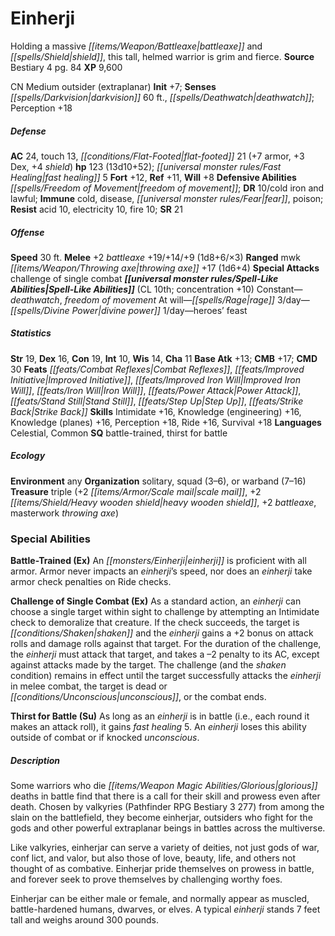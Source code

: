 ﻿---
cssclass: [monsters]
title1: Einherji
desc_short: Holding a massive battleaxe and shield, this tall, helmed warrior is grim
  and fierce.
title2: Einherji
CR: 10
sources:
- name: Bestiary 4
  page: 84
  link: http://paizo.com/products/btpy91ds?Pathfinder-Roleplaying-Game-Bestiary-4
XP: 9600
alignment: CN
size: Medium
type: outsider
subtypes:
- extraplanar
initiative:
  bonus: 7
senses:
  darkvision: 60
  deathwatch: true
AC:
  AC: 24
  touch: 13
  flat_footed: 21
  components:
    armor: 7
    dex: 3
    shield: 4
HP:
  HP: 123
  long: 13d10+52
  fast_healing: 5
saves:
  fort: 12
  ref: 11
  will: 8
defensive_abilities:
- freedom of movement
DR:
- amount: 10
  weakness: cold iron and lawful
immunities:
- cold
- disease
- fear
- poison
resistances:
  acid: 10
  electricity: 10
  fire: 10
SR: 21
speeds:
  base: 30
attacks:
  melee:
  - - text: +2 battleaxe +19/+14/+9 (1d8+6/×3)
      entries:
      - - damage: 1d8+6
          crit_multiplier: 3
      attack: +2 battleaxe
      bonus:
      - 19
      - 14
      - 9
  ranged:
  - - text: mwk throwing axe +17 (1d6+4)
      entries:
      - - damage: 1d6+4
      attack: mwk throwing axe
      bonus:
      - 17
  special:
  - challenge of single combat
spell_like_abilities:
  entries:
  - name: deathwatch
    source: default
    freq: Constant
  - name: freedom of movement
    source: default
    freq: Constant
  - name: rage
    source: default
    freq: At will
  - name: divine power
    source: default
    freq: 3/day
  - name: heroes' feast
    source: default
    freq: 1/day
  sources:
  - name: default
    CL: 10
    concentration: 10
ability_scores:
  STR: 19
  DEX: 16
  CON: 19
  INT: 10
  WIS: 14
  CHA: 11
BAB: 13
CMB: 17
CMD: 30
feats:
- name: Combat Reflexes
- name: Improved Initiative
- is_bonus: true
  name: Improved Iron Will
- name: Iron Will
- name: Power Attack
- name: Stand Still
- name: Step Up
- name: Strike Back
skills:
  Intimidate: 16
  Knowledge (engineering): 16
  Knowledge (planes): 16
  Perception: 18
  Ride: 16
  Survival: 18
languages:
- Celestial
- Common
special_qualities:
- battle-trained
- thirst for battle
ecology:
  environment: any
  organization: solitary, squad (3-6), or warband (7-16)
  treasure_type: triple
  treasure:
  - +2 scale mail
  - +2 heavy wooden shield
  - +2 battleaxe
  - masterwork throwing axe
special_abilities:
  Battle-Trained (Ex): An einherji is proficient with all armor. Armor never impacts
    an einherji's speed, nor does an einherji take armor check penalties on Ride checks.
  Challenge of Single Combat (Ex): As a standard action, an einherji can choose a
    single target within sight to challenge by attempting an Intimidate check to demoralize
    that creature. If the check succeeds, the target is shaken and the einherji gains
    a +2 bonus on attack rolls and damage rolls against that target. For the duration
    of the challenge, the einherji must attack that target, and takes a -2 penalty
    to its AC, except against attacks made by the target. The challenge (and the shaken
    condition) remains in effect until the target successfully attacks the einherji
    in melee combat, the target is dead or unconscious, or the combat ends.
  Thirst for Battle (Su): As long as an einherji is in battle (i.e., each round it
    makes an attack roll), it gains fast healing 5. An einherji loses this ability
    outside of combat or if knocked unconscious.
desc_long: |-
  Some warriors who die glorious deaths in battle find that there is a call for their skill and prowess even after death. Chosen by valkyries (Pathfinder RPG Bestiary 3 277) from among the slain on the battlefield, they become einherjar, outsiders who fight for the gods and other powerful extraplanar beings in battles across the multiverse.

  Like valkyries, einherjar can serve a variety of deities, not just gods of war, conf lict, and valor, but also those of love, beauty, life, and others not thought of as combative. Einherjar pride themselves on prowess in battle, and forever seek to prove themselves by challenging worthy foes.

  Einherjar can be either male or female, and normally appear as muscled, battle-hardened humans, dwarves, or elves. A typical einherji stands 7 feet tall and weighs around 300 pounds.

---

# Einherji
Holding a massive _[[items/Weapon/Battleaxe|battleaxe]]_ and _[[spells/Shield|shield]]_, this tall, helmed warrior is grim and fierce.
**Source** Bestiary 4 pg. 84
**XP** 9,600

CN Medium outsider (extraplanar)
**Init** +7; **Senses** _[[spells/Darkvision|darkvision]]_ 60 ft., _[[spells/Deathwatch|deathwatch]]_; Perception +18

##### Defense

**AC** 24, touch 13, _[[conditions/Flat-Footed|flat-footed]]_ 21 (+7 armor, +3 Dex, +4 _shield_)
**hp** 123 (13d10+52); _[[universal monster rules/Fast Healing|fast healing]]_ 5
**Fort** +12, **Ref** +11, **Will** +8
**Defensive Abilities** _[[spells/Freedom of Movement|freedom of movement]]_; **DR** 10/cold iron and lawful; **Immune** cold, disease, _[[universal monster rules/Fear|fear]]_, poison; **Resist** acid 10, electricity 10, fire 10; **SR** 21

##### Offense
**Speed** 30 ft.
**Melee** +2 _battleaxe_ +19/+14/+9 (1d8+6/×3)
**Ranged** mwk _[[items/Weapon/Throwing axe|throwing axe]]_ +17 (1d6+4)
**Special Attacks** challenge of single combat
**_[[universal monster rules/Spell-Like Abilities|Spell-Like Abilities]]_** (CL 10th; concentration +10)
Constant—_deathwatch_, _freedom of movement_
At will—_[[spells/Rage|rage]]_
3/day—_[[spells/Divine Power|divine power]]_
1/day—heroes’ feast

##### Statistics
**Str** 19, **Dex** 16, **Con** 19, **Int** 10, **Wis** 14, **Cha** 11
**Base Atk** +13; **CMB** +17; **CMD** 30
**Feats** _[[feats/Combat Reflexes|Combat Reflexes]]_, _[[feats/Improved Initiative|Improved Initiative]]_, _[[feats/Improved Iron Will|Improved Iron Will]]_, _[[feats/Iron Will|Iron Will]]_, _[[feats/Power Attack|Power Attack]]_, _[[feats/Stand Still|Stand Still]]_, _[[feats/Step Up|Step Up]]_, _[[feats/Strike Back|Strike Back]]_
**Skills** Intimidate +16, Knowledge (engineering) +16, Knowledge (planes) +16, Perception +18, Ride +16, Survival +18
**Languages** Celestial, Common
**SQ** battle-trained, thirst for battle

##### Ecology

**Environment** any
**Organization** solitary, squad (3–6), or warband (7–16)
**Treasure** triple (+2 _[[items/Armor/Scale mail|scale mail]]_, +2 _[[items/Shield/Heavy wooden shield|heavy wooden shield]]_, +2 _battleaxe_, masterwork _throwing axe_)

### Special Abilities

**Battle-Trained (Ex)** An _[[monsters/Einherji|einherji]]_ is proficient with all armor. Armor never impacts an _einherji_’s speed, nor does an _einherji_ take armor check penalties on Ride checks.

**Challenge of Single Combat (Ex)** As a standard action, an _einherji_ can choose a single target within sight to challenge by attempting an Intimidate check to demoralize that creature. If the check succeeds, the target is _[[conditions/Shaken|shaken]]_ and the _einherji_ gains a +2 bonus on attack rolls and damage rolls against that target. For the duration of the challenge, the _einherji_ must attack that target, and takes a –2 penalty to its AC, except against attacks made by the target. The challenge (and the _shaken_ condition) remains in effect until the target successfully attacks the _einherji_ in melee combat, the target is dead or _[[conditions/Unconscious|unconscious]]_, or the combat ends.

**Thirst for Battle (Su)** As long as an _einherji_ is in battle (i.e., each round it makes an attack roll), it gains _fast healing_ 5. An _einherji_ loses this ability outside of combat or if knocked _unconscious_.

##### Description

Some warriors who die _[[items/Weapon Magic Abilities/Glorious|glorious]]_ deaths in battle find that there is a call for their skill and prowess even after death. Chosen by valkyries (Pathfinder RPG Bestiary 3 277) from among the slain on the battlefield, they become einherjar, outsiders who fight for the gods and other powerful extraplanar beings in battles across the multiverse.

Like valkyries, einherjar can serve a variety of deities, not just gods of war, conf lict, and valor, but also those of love, beauty, life, and others not thought of as combative. Einherjar pride themselves on prowess in battle, and forever seek to prove themselves by challenging worthy foes.

Einherjar can be either male or female, and normally appear as muscled, battle-hardened humans, dwarves, or elves. A typical _einherji_ stands 7 feet tall and weighs around 300 pounds.
